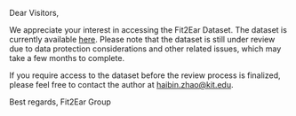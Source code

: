 Dear Visitors,

We appreciate your interest in accessing the Fit2Ear Dataset. The dataset is currently available [here](https://www.radar-service.eu/radar/en/dataset/LuEUQApwxQrvGfKm?token=SYlvgUzVOkJKorIUJICw#). Please note that the dataset is still under review due to data protection considerations and other related issues, which may take a few months to complete.

If you require access to the dataset before the review process is finalized, please feel free to contact the author at [haibin.zhao@kit.edu](mailto:haibin.zhao@kit.edu).

Best regards,
Fit2Ear Group

